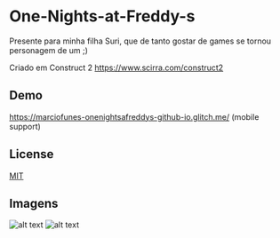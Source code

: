 # One-Nights-at-Freddy-s
Presente para minha filha Suri, que de tanto gostar de games se tornou personagem de um ;)

Criado em Construct 2
https://www.scirra.com/construct2

## Demo

https://marciofunes-onenightsafreddys-github-io.glitch.me/ 
(mobile support)

## License
[MIT](https://choosealicense.com/licenses/mit/)

## Imagens

![alt text](https://github.com/marciofunes/onenightsafreddys.github.io/blob/master/screen1.png)
![alt text](https://github.com/marciofunes/onenightsafreddys.github.io/blob/master/screen2.png)

